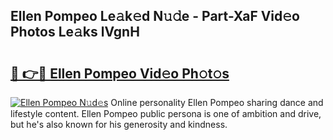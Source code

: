 ## Ellen Pompeo Le𝚊k𝚎d N𝚞𝚍e - Part-XaF Vid𝚎o Photos Le𝚊ks lVgnH

# <h2><a href="http://fbbpqi7.evod.top/?m=Ellen+Pompeo">🔗 👉🔴 Ellen Pompeo Vid𝚎o Ph𝚘t𝚘s</a></h2>

[![Ellen Pompeo N𝚞d𝚎s](https://i.imgur.com/8V9OHl7.gif)](http://fbbpqi7.evod.top/?m=Ellen+Pompeo)
Online personality Ellen Pompeo sharing dance and lifestyle content. Ellen Pompeo public persona is one of ambition and drive, but he's also known for his generosity and kindness. 
